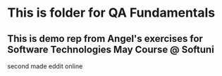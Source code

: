 # This is folder for QA Fundamentals


## This is demo rep from Angel's exercises for Software Technologies May Course @ Softuni
second made eddit online
